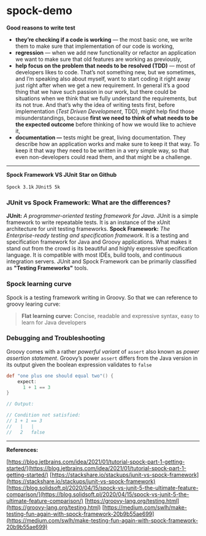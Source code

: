 # spock-demo

**Good reasons to write test**

- **they’re checking if a code is working** — the most basic one, we write them to make sure that implementation of our code is working,
- **regression** — when we add new functionality or refactor an application we want to make sure that old features are working as previously,
- **help focus on the problem that needs to be resolved (TDD)** — most of developers likes to code. That’s not something new, but we sometimes, and I’m speaking also about myself, want to start coding it right away just right after when we get a new requirement. In general it’s a good thing that we have such passion in our work, but there could be situations when we think that we fully understand the requirements, but its not true. And that’s why the idea of writing tests first, before implementation (*Test Driven Development*, TDD), might help find those misunderstandings, because **first we need to think of what needs to be the expected outcome** before thinking of how we would like to achieve it,
- **documentation —** tests might be great, living documentation. They describe how an application works and make sure to keep it that way. To keep it that way they need to be written in a very simple way, so that even non-developers could read them, and that might be a challenge.
---

**Spock Framework VS JUnit**
**Star on Github**

`Spock 3.1k`  `JUnit5 5k`  

### **JUnit vs Spock Framework: What are the differences?**

**JUnit:** *A programmer-oriented testing framework for Java*. JUnit is a simple framework to write repeatable tests. It is an instance of the xUnit architecture for unit testing frameworks.
**Spock Framework:** *The Enterprise-ready testing and specification framework*. It is a testing and specification framework for Java and Groovy applications. What makes it stand out from the crowd is its beautiful and highly expressive specification language. It is compatible with most IDEs, build tools, and continuous integration servers.
JUnit and Spock Framework can be primarily classified as **"Testing Frameworks"** tools.

### **Spock learning curve**

Spock is a testing framework writing in Groovy. So that we can reference to groovy learing curve:

> ****Flat learning curve:****  Concise, readable and expressive syntax, easy to learn for Java developers
> 

### **Debugging  and Troubleshooting**

Groovy comes with a rather *powerful variant* of `assert` also known as *power assertion statement*. Groovy’s power `assert` differs from the Java version in its output given the boolean expression validates to `false`

``` groovy
def "one plus one should equal two"() {
    expect:
      1 + 1 == 3
}

// Output:

// Condition not satisfied:
// 1 + 1 == 3
//   |   |
//   2   false
```

---

**References:**

[https://blog.jetbrains.com/idea/2021/01/tutorial-spock-part-1-getting-started/](https://blog.jetbrains.com/idea/2021/01/tutorial-spock-part-1-getting-started/)
[https://stackshare.io/stackups/junit-vs-spock-framework](https://stackshare.io/stackups/junit-vs-spock-framework)
[https://blog.solidsoft.pl/2020/04/15/spock-vs-junit-5-the-ultimate-feature-comparison/](https://blog.solidsoft.pl/2020/04/15/spock-vs-junit-5-the-ultimate-feature-comparison/)
[https://groovy-lang.org/testing.html](https://groovy-lang.org/testing.html)
[https://medium.com/swlh/make-testing-fun-again-with-spock-framework-20b9b55ae699](https://medium.com/swlh/make-testing-fun-again-with-spock-framework-20b9b55ae699)
